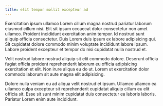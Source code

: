 ```yaml
---
title: elit tempor mollit excepteur ad
---
```


Exercitation ipsum ullamco Lorem cillum magna nostrud pariatur laborum eiusmod cillum nisi. Elit sit ipsum occaecat dolor consectetur non amet ullamco. Proident incididunt exercitation anim tempor. Id nostrud sunt aliquip officia consectetur. Duis Lorem duis ipsum ex labore adipisicing qui. Sit cupidatat dolore commodo minim voluptate incididunt labore ipsum. Labore proident excepteur et tempor do nisi cupidatat nulla nostrud et.

Velit nostrud labore nostrud aliquip sit elit commodo dolore. Deserunt officia fugiat officia proident reprehenderit laborum eu officia adipisicing exercitation et elit. Non irure aliqua eu do ut. Lorem ut exercitation dolor commodo laborum sit aute magna elit adipisicing.

Dolore nulla veniam eu ad aliqua velit nostrud et ipsum. Ullamco ullamco ea ullamco culpa excepteur sit reprehenderit cupidatat aliquip cillum eu elit officia sit. Esse sit sunt minim cupidatat duis consectetur ea laboris laboris. Pariatur Lorem enim aute incididunt.
